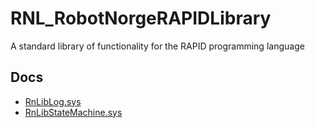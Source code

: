 # RNL_RobotNorgeRAPIDLibrary
A standard library of functionality for the RAPID programming language

## Docs
* [RnLibLog.sys](INSTALLED_RAPID/RnLibLog.md)
* [RnLibStateMachine.sys](INSTALLED_RAPID/RnLibStateMachine.md)
